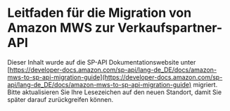 # Leitfaden für die Migration von Amazon MWS zur Verkaufspartner-API

Dieser Inhalt wurde auf die SP-API Dokumentationswebsite unter [https://developer-docs.amazon.com/sp-api/lang-de_DE/docs/amazon-mws-to-sp-api-migration-guide](https://developer-docs.amazon.com/sp-api/lang-de_DE/docs/amazon-mws-to-sp-api-migration-guide) migriert. Bitte aktualisieren Sie Ihre Lesezeichen auf den neuen Standort, damit Sie später darauf zurückgreifen können. 
